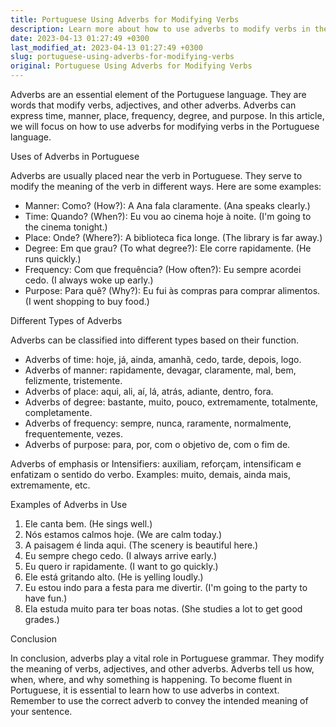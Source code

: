```yaml
---
title: Portuguese Using Adverbs for Modifying Verbs
description: Learn more about how to use adverbs to modify verbs in the Portuguese language.
date: 2023-04-13 01:27:49 +0300
last_modified_at: 2023-04-13 01:27:49 +0300
slug: portuguese-using-adverbs-for-modifying-verbs
original: Portuguese Using Adverbs for Modifying Verbs
---
```

Adverbs are an essential element of the Portuguese language. They are words that modify verbs, adjectives, and other adverbs. Adverbs can express time, manner, place, frequency, degree, and purpose. In this article, we will focus on how to use adverbs for modifying verbs in the Portuguese language.

Uses of Adverbs in Portuguese

Adverbs are usually placed near the verb in Portuguese. They serve to modify the meaning of the verb in different ways. Here are some examples:

- Manner: Como? (How?): A Ana fala claramente. (Ana speaks clearly.)
- Time: Quando? (When?): Eu vou ao cinema hoje à noite. (I'm going to the cinema tonight.)
- Place: Onde? (Where?): A biblioteca fica longe. (The library is far away.)
- Degree: Em que grau? (To what degree?): Ele corre rapidamente. (He runs quickly.)
- Frequency: Com que frequência? (How often?): Eu sempre acordei cedo. (I always woke up early.)
- Purpose: Para quê? (Why?): Eu fui às compras para comprar alimentos. (I went shopping to buy food.)

Different Types of Adverbs

Adverbs can be classified into different types based on their function.

- Adverbs of time: hoje, já, ainda, amanhã, cedo, tarde, depois, logo.
- Adverbs of manner: rapidamente, devagar, claramente, mal, bem, felizmente, tristemente.
- Adverbs of place: aqui, ali, aí, lá, atrás, adiante, dentro, fora.
- Adverbs of degree: bastante, muito, pouco, extremamente, totalmente, completamente.
- Adverbs of frequency: sempre, nunca, raramente, normalmente, frequentemente, vezes.
- Adverbs of purpose: para, por, com o objetivo de, com o fim de.

Adverbs of emphasis or Intensifiers: auxiliam, reforçam, intensificam e enfatizam o sentido do verbo. Examples: muito, demais, ainda mais, extremamente, etc.

Examples of Adverbs in Use

1. Ele canta bem. (He sings well.)
2. Nós estamos calmos hoje. (We are calm today.)
3. A paisagem é linda aqui. (The scenery is beautiful here.)
4. Eu sempre chego cedo. (I always arrive early.)
5. Eu quero ir rapidamente. (I want to go quickly.)
6. Ele está gritando alto. (He is yelling loudly.)
7. Eu estou indo para a festa para me divertir. (I'm going to the party to have fun.)
8. Ela estuda muito para ter boas notas. (She studies a lot to get good grades.)

Conclusion

In conclusion, adverbs play a vital role in Portuguese grammar. They modify the meaning of verbs, adjectives, and other adverbs. Adverbs tell us how, when, where, and why something is happening. To become fluent in Portuguese, it is essential to learn how to use adverbs in context. Remember to use the correct adverb to convey the intended meaning of your sentence.